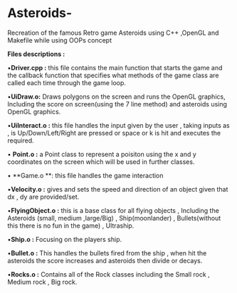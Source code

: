 # Asteroids-
Recreation of the famous Retro game Asteroids using C++ ,OpenGL and Makefile while using OOPs concept

**Files descriptions :**

•**Driver.cpp :** this file contains the main function that starts the game and the callback function that specifies what methods of the game class are called each time through the game loop.

•**UiDraw.o:** Draws polygons on the screen and runs the OpenGL graphics, Including the score on screen(using the 7 line method) and asteroids using OpenGL graphics.

•**UiInteract.o :** this file handles the input given by the user , taking inputs as , is Up/Down/Left/Right are pressed or space or k is hit and executes the required.

• **Point.o :** a Point class to represent a poisiton using the x and y coordinates on the screen which will be used in further classes.

• **Game.o **: this file handles the game interaction

•**Velocity.o :** gives and sets the speed and direction of an object given that dx , dy are provided/set.

•**FlyingObject.o :** this is a base class for all flying objects , Including the Asteroids (small, medium ,large/Big) , Ship(moonlander) , Bullets(without this there is no fun in the game) , Ultraship.

•**Ship.o :** Focusing on the players ship.

•**Bullet.o :** This handles the bullets fired from the ship , when hit the asteroids the score increases and asteroids then divide or decays.

•**Rocks.o :** Contains all of the Rock classes including the Small rock , Medium rock , Big rock.
